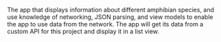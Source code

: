 The app that displays information about different amphibian species, and use knowledge of networking, JSON parsing, and view models to enable the app to use data from the network. The app will get its data from a custom API for this project and display it in a list view.